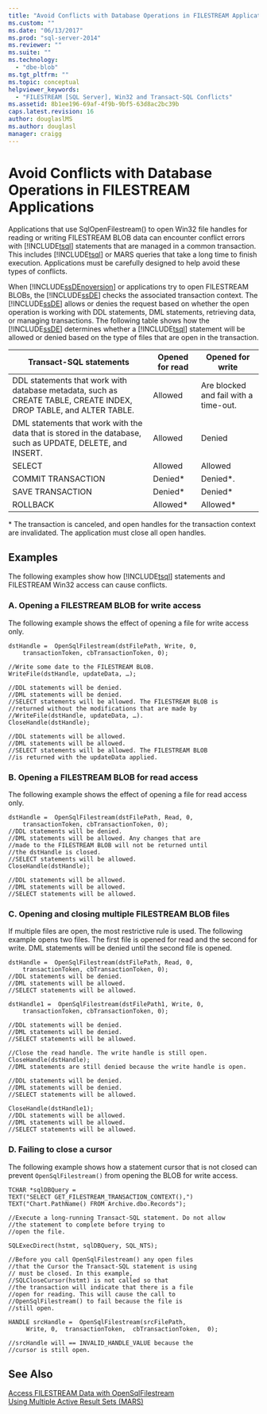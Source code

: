 ```yaml
---
title: "Avoid Conflicts with Database Operations in FILESTREAM Applications | Microsoft Docs"
ms.custom: ""
ms.date: "06/13/2017"
ms.prod: "sql-server-2014"
ms.reviewer: ""
ms.suite: ""
ms.technology: 
  - "dbe-blob"
ms.tgt_pltfrm: ""
ms.topic: conceptual
helpviewer_keywords: 
  - "FILESTREAM [SQL Server], Win32 and Transact-SQL Conflicts"
ms.assetid: 8b1ee196-69af-4f9b-9bf5-63d8ac2bc39b
caps.latest.revision: 16
author: douglaslMS
ms.author: douglasl
manager: craigg
---
```

# Avoid Conflicts with Database Operations in FILESTREAM Applications
  Applications that use SqlOpenFilestream() to open Win32 file handles for reading or writing FILESTREAM BLOB data can encounter conflict errors with [!INCLUDE[tsql](../../includes/tsql-md.md)] statements that are managed in a common transaction. This includes [!INCLUDE[tsql](../../includes/tsql-md.md)] or MARS queries that take a long time to finish execution. Applications must be carefully designed to help avoid these types of conflicts.  
  
 When [!INCLUDE[ssDEnoversion](../../includes/ssdenoversion-md.md)] or applications try to open FILESTREAM BLOBs, the [!INCLUDE[ssDE](../../includes/ssde-md.md)] checks the associated transaction context. The [!INCLUDE[ssDE](../../includes/ssde-md.md)] allows or denies the request based on whether the open operation is working with DDL statements, DML statements, retrieving data, or managing transactions. The following table shows how the [!INCLUDE[ssDE](../../includes/ssde-md.md)] determines whether a [!INCLUDE[tsql](../../includes/tsql-md.md)] statement will be allowed or denied based on the type of files that are open in the transaction.  
  
|Transact-SQL statements|Opened for read|Opened for write|  
|------------------------------|---------------------|----------------------|  
|DDL statements that work with database metadata, such as CREATE TABLE, CREATE INDEX, DROP TABLE, and ALTER TABLE.|Allowed|Are blocked and fail with a time-out.|  
|DML statements that work with the data that is stored in the database, such as UPDATE, DELETE, and INSERT.|Allowed|Denied|  
|SELECT|Allowed|Allowed|  
|COMMIT TRANSACTION|Denied*|Denied*.|  
|SAVE TRANSACTION|Denied*|Denied*|  
|ROLLBACK|Allowed*|Allowed*|  
  
 \* The transaction is canceled, and open handles for the transaction context are invalidated. The application must close all open handles.  
  
## Examples  
 The following examples show how [!INCLUDE[tsql](../../includes/tsql-md.md)] statements and FILESTREAM Win32 access can cause conflicts.  
  
### A. Opening a FILESTREAM BLOB for write access  
 The following example shows the effect of opening a file for write access only.  
  
```  
dstHandle =  OpenSqlFilestream(dstFilePath, Write, 0,  
    transactionToken, cbTransactionToken, 0);  
  
//Write some date to the FILESTREAM BLOB.  
WriteFile(dstHandle, updateData, …);  
  
//DDL statements will be denied.  
//DML statements will be denied.  
//SELECT statements will be allowed. The FILESTREAM BLOB is  
//returned without the modifications that are made by  
//WriteFile(dstHandle, updateData, …).  
CloseHandle(dstHandle);  
  
//DDL statements will be allowed.  
//DML statements will be allowed.  
//SELECT statements will be allowed. The FILESTREAM BLOB  
//is returned with the updateData applied.  
```  
  
### B. Opening a FILESTREAM BLOB for read access  
 The following example shows the effect of opening a file for read access only.  
  
```  
dstHandle =  OpenSqlFilestream(dstFilePath, Read, 0,  
    transactionToken, cbTransactionToken, 0);  
//DDL statements will be denied.  
//DML statements will be allowed. Any changes that are  
//made to the FILESTREAM BLOB will not be returned until  
//the dstHandle is closed.  
//SELECT statements will be allowed.  
CloseHandle(dstHandle);  
  
//DDL statements will be allowed.  
//DML statements will be allowed.  
//SELECT statements will be allowed.  
```  
  
### C. Opening and closing multiple FILESTREAM BLOB files  
 If multiple files are open, the most restrictive rule is used. The following example opens two files. The first file is opened for read and the second for write. DML statements will be denied until the second file is opened.  
  
```  
dstHandle =  OpenSqlFilestream(dstFilePath, Read, 0,  
    transactionToken, cbTransactionToken, 0);  
//DDL statements will be denied.  
//DML statements will be allowed.  
//SELECT statements will be allowed.  
  
dstHandle1 =  OpenSqlFilestream(dstFilePath1, Write, 0,  
    transactionToken, cbTransactionToken, 0);  
  
//DDL statements will be denied.  
//DML statements will be denied.  
//SELECT statements will be allowed.  
  
//Close the read handle. The write handle is still open.  
CloseHandle(dstHandle);  
//DML statements are still denied because the write handle is open.  
  
//DDL statements will be denied.  
//DML statements will be denied.  
//SELECT statements will be allowed.  
  
CloseHandle(dstHandle1);  
//DDL statements will be allowed.  
//DML statements will be allowed.  
//SELECT statements will be allowed.  
```  
  
### D. Failing to close a cursor  
 The following example shows how a statement cursor that is not closed can prevent `OpenSqlFilestream()` from opening the BLOB for write access.  
  
```  
TCHAR *sqlDBQuery =  
TEXT("SELECT GET_FILESTREAM_TRANSACTION_CONTEXT(),")  
TEXT("Chart.PathName() FROM Archive.dbo.Records");  
  
//Execute a long-running Transact-SQL statement. Do not allow  
//the statement to complete before trying to  
//open the file.  
  
SQLExecDirect(hstmt, sqlDBQuery, SQL_NTS);  
  
//Before you call OpenSqlFilestream() any open files  
//that the Cursor the Transact-SQL statement is using  
// must be closed. In this example,  
//SQLCloseCursor(hstmt) is not called so that  
//the transaction will indicate that there is a file  
//open for reading. This will cause the call to  
//OpenSqlFilestream() to fail because the file is  
//still open.  
  
HANDLE srcHandle =  OpenSqlFilestream(srcFilePath,  
     Write, 0,  transactionToken,  cbTransactionToken,  0);  
  
//srcHandle will == INVALID_HANDLE_VALUE because the  
//cursor is still open.  
```  
  
## See Also  
 [Access FILESTREAM Data with OpenSqlFilestream](access-filestream-data-with-opensqlfilestream.md)   
 [Using Multiple Active Result Sets &#40;MARS&#41;](../native-client/features/using-multiple-active-result-sets-mars.md)  
  
  
